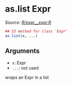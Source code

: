# as.list Expr

*Source: [R/expr__expr.R](https://github.com/pola-rs/r-polars/tree/main/R/expr__expr.R)*

```r
## S3 method for class 'Expr'
as.list(x, ...)
```

## Arguments

- `x`: Expr
- `...`: not used

wraps an Expr in a list